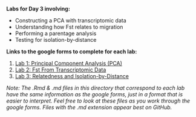 **Labs for Day 3 involving:**
* Constructing a PCA with transcriptomic data
* Understanding how Fst relates to migration
* Performing a parentage analysis
* Testing for isolation-by-distance

**Links to the google forms to complete for each lab:**
1. [Lab 1: Principal Component Analysis (PCA)](https://forms.gle/SimGRuUuYjTWH5fv6)
2. [Lab 2: Fst From Transcriptomic Data](https://forms.gle/jk3boLgUJoYpj1a46)
3. [Lab 3: Relatedness and Isolation-by-Distance](https://forms.gle/yGc985tCzYNJYikn6)

*Note: The .Rmd & .md files in this directory that correspond to each lab have the same information as the google forms, just in a format that is easier to interpret. Feel free to look at these files as you work through the google forms. Files with the .md extension appear best on GitHub.*
